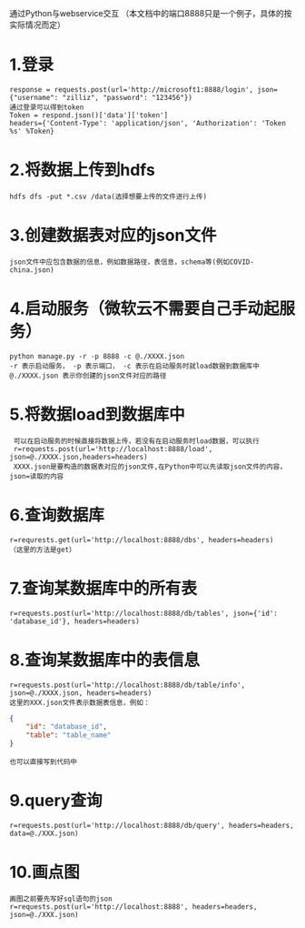 通过Python与webservice交互
（本文档中的端口8888只是一个例子，具体的按实际情况而定）
# 1.登录
    response = requests.post(url='http://microsoft1:8888/login', json={"username": "zilliz", "password": "123456"})
    通过登录可以得到token
    Token = respond.json()['data']['token']
    headers={'Content-Type': 'application/json', 'Authorization': 'Token %s' %Token}
# 2.将数据上传到hdfs
    hdfs dfs -put *.csv /data(选择想要上传的文件进行上传)

# 3.创建数据表对应的json文件
    json文件中应包含数据的信息，例如数据路径，表信息，schema等(例如COVID-china.json)

# 4.启动服务（微软云不需要自己手动起服务）
    python manage.py -r -p 8888 -c @./XXXX.json
    -r 表示启动服务， -p 表示端口， -c 表示在启动服务时就load数据到数据库中
    @./XXXX.json 表示你创建的json文件对应的路径
    
# 5.将数据load到数据库中
     可以在启动服务的时候直接将数据上传，若没有在启动服务时load数据，可以执行
     r=requests.post(url='http://localhost:8888/load', json=@./XXXX.json,headers=headers)
     XXXX.json是要构造的数据表对应的json文件,在Python中可以先读取json文件的内容，json=读取的内容
     
# 6.查询数据库
    r=requrests.get(url='http://localhost:8888/dbs', headers=headers)
    （这里的方法是get）
# 7.查询某数据库中的所有表
    r=requests.post(url='http://localhost:8888/db/tables', json={'id': 'database_id'}, headers=headers)
    
# 8.查询某数据库中的表信息
    r=requests.post(url='http://localhost:8888/db/table/info', json=@./XXXX.json, headers=headers)
    这里的XXX.json文件表示数据表信息，例如：
```json
{
    "id": "database_id",
    "table": "table_name"
}
```
    也可以直接写到代码中
    
# 9.query查询
    r=requests.post(url='http://localhost:8888/db/query', headers=headers, data=@./XXX.json)
    
# 10.画点图
    画图之前要先写好sql语句的json
    r=requests.post(url='http://localhost:8888', headers=headers, json=@./XXX.json)
  